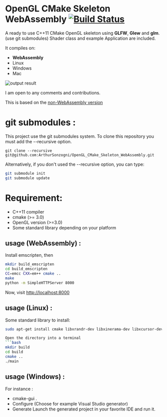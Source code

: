 
OpenGL CMake Skeleton WebAssembly [![Build Status](https://travis-ci.org/ArthurSonzogni/OpenGL_CMake_Skeleton_WebAssembly.svg?branch=master)](https://travis-ci.org/ArthurSonzogni/OpenGL_CMake_Skeleton_WebAssembly)
=======================

A ready to use C++11 CMake OpenGL skeleton using **GLFW**, **Glew** and **glm**. (use git submodules)
Shader class and example Application are included.

It compiles on:
 * **WebAssembly**
 * Linux
 * Windows
 * Mac

![output result](output.gif)

I am open to any comments and contributions.

This is based on the [non-WebAssembly version](https://github.com/ArthurSonzogni/OpenGL_CMake_Skeleton)

git submodules :
================

This project use the git submodules system.
To clone this repository you must add the --recursive option.
```
git clone --recursive git@github.com:ArthurSonzogni/OpenGL_CMake_Skeleton_WebAssembly.git
```
Alternatively, if you don't used the --recursive option, you can type:
```bash
git submodule init
git submodule update
```

Requirement:
============
* C++11 compiler
* cmake (>= 3.0)
* OpenGL version (>=3.0)
* Some standard library depending on your platform

usage (WebAssembly) : 
---------------------
Install emscripten, then
```bash
mkdir build_emscripten
cd build_emscripten
CC=emcc CXX=em++ cmake ..
make
python -m SimpleHTTPServer 8000
```

Now, visit [http://localhost:8000](http://localhost:8000)

usage (Linux) : 
---------------
Some standard library to install:
```bash
sudo apt-get install cmake libxrandr-dev libxinerama-dev libxcursor-dev libxi-dev

Open the directory into a terminal
```bash
mkdir build
cd build
cmake ..
./main
```

usage (Windows) :
-----------------
For instance :
* cmake-gui .
* Configure (Choose for example Visual Studio generator)
* Generate
Launch the generated project in your favorite IDE and run it.
